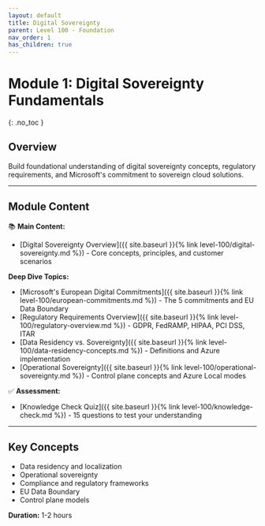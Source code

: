 ```yaml
---
layout: default
title: Digital Sovereignty
parent: Level 100 - Foundation
nav_order: 1
has_children: true
---
```


# Module 1: Digital Sovereignty Fundamentals
{: .no_toc }

## Overview

Build foundational understanding of digital sovereignty concepts, regulatory requirements, and Microsoft's commitment to sovereign cloud solutions.

---

## Module Content

📚 **Main Content:**
- [Digital Sovereignty Overview]({{ site.baseurl }}{% link level-100/digital-sovereignty.md %}) - Core concepts, principles, and customer scenarios

**Deep Dive Topics:**
- [Microsoft's European Digital Commitments]({{ site.baseurl }}{% link level-100/european-commitments.md %}) - The 5 commitments and EU Data Boundary
- [Regulatory Requirements Overview]({{ site.baseurl }}{% link level-100/regulatory-overview.md %}) - GDPR, FedRAMP, HIPAA, PCI DSS, ITAR
- [Data Residency vs. Sovereignty]({{ site.baseurl }}{% link level-100/data-residency-concepts.md %}) - Definitions and Azure implementation
- [Operational Sovereignty]({{ site.baseurl }}{% link level-100/operational-sovereignty.md %}) - Control plane concepts and Azure Local modes

✅ **Assessment:**
- [Knowledge Check Quiz]({{ site.baseurl }}{% link level-100/knowledge-check.md %}) - 15 questions to test your understanding

---

## Key Concepts

- Data residency and localization
- Operational sovereignty
- Compliance and regulatory frameworks
- EU Data Boundary
- Control plane models

**Duration:** 1-2 hours
